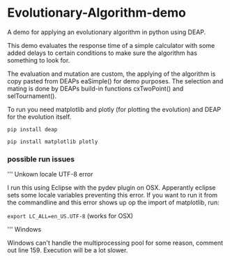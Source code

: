 # Evolutionary-Algorithm-demo
A demo for applying an evolutionary algorithm in python using DEAP.

This demo evaluates the response time of a simple calculator with some added delays to certain conditions to make sure the algorithm has something to look for.

The evaluation and mutation are custom, the applying of the algorithm is copy pasted from DEAPs eaSimple() for demo purposes. The selection and mating is done by DEAPs build-in functions cxTwoPoint() and selTournament().

To run you need matplotlib and plotly (for plotting the evolution) and DEAP for the evolution itself.

<code>pip install deap</code>

<code>pip install matplotlib plotly</code>

### possible run issues
''' Unkown locale UTF-8 error

I run this using Eclipse with the pydev plugin on OSX. Apperantly eclipse sets some locale variables preventing this error.
If you want to run it from the commandline and this error shows up op the import of matplotlib, run:

<code>export LC_ALL=en_US.UTF-8</code> (works for OSX)

''' Windows

Windows can't handle the multiprocessing pool for some reason, comment out line 159.
Execution will be a lot slower.
